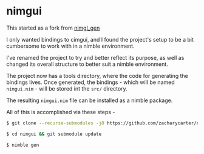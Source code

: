 # nimgui

This started as a fork from [nimgl_gen](https://github.com/lmariscal/nimgl_gen)

I only wanted bindings to cimgui, and I found the project's setup to be a bit cumbersome to work with in a nimble environment.

I've renamed the project to try and better reflect its purpose, as well as changed its overall structure to better suit a nimble environment.

The project now has a tools directory, where the code for generating the bindings lives. Once generated, the bindings - which will be named `nimgui.nim` - will be stored int the `src/` directory.

The resulting `nimgui.nim` file can be installed as a nimble package.

All of this is accomplished via these steps - 

```bash
$ git clone --recurse-submodules -j8 https://github.com/zacharycarter/nimgui.git

$ cd nimgui && git submodule update

$ nimble gen
```
